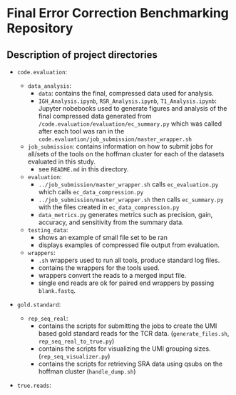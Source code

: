 # Final Error Correction Benchmarking Repository

## Description of project directories
- `code.evaluation`:
    - `data_analysis`:
        - `data`: contains the final, compressed data used for analysis. 
        - `IGH_Analysis.ipynb`, `RSR_Analysis.ipynb`, `T1_Analysis.ipynb`: Jupyter nobebooks used to generate figures and analysis of the final compressed data generated from `/code.evaluation/evaluation/ec_summary.py` which was called after each tool was ran in the `code.evaluation/job_submission/master_wrapper.sh` 
    - `job_submission`: contains information on how to submit jobs for all/sets of the tools on the hoffman cluster for each of the datasets evaluated in this study. 
        - see `README.md` in this directory. 
    - `evaluation`: 
        - `../job_submission/master_wrapper.sh` calls `ec_evaluation.py` which calls `ec_data_compression.py` 
        - `../job_submission/master_wrapper.sh` then calls `ec_summary.py` with the files created in `ec_data_compression.py`
        - `data_metrics.py` generates metrics such as precision, gain, accuracy, and sensitivity from the summary data.
    - `testing_data`:
        - shows an example of small file set to be ran
        - displays examples of compressed file output from evaluation. 
    - `wrappers`:
        - `.sh` wrappers used to run all tools, produce standard log files.
        - contains the wrappers for the tools used. 
        - wrappers convert the reads to a merged input file.
        - single end reads are ok for paired end wrappers by passing ```blank.fastq```.
 
- `gold.standard`:
    - `rep_seq_real`: 
        - contains the scripts for submitting the jobs to create the UMI based gold standard reads for the TCR data. (`generate_files.sh`, `rep_seq_real_to_true.py`)
        - contains the scripts for visualizing the UMI grouping sizes. (`rep_seq_visualizer.py`)
        - contains the scripts for retrieving SRA data using qsubs on the hoffman cluster (`handle_dump.sh`)
- `true.reads`:
   

